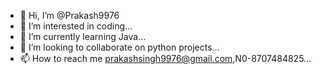 - 👋 Hi, I’m @Prakash9976
- 👀 I’m interested in coding...
- 🌱 I’m currently learning Java...
- 💞️ I’m looking to collaborate on python projects...
- 📫 How to reach me prakashsingh9976@gmail.com,N0-8707484825...

<!---
Prakash9976/Prakash9976 is a ✨ special ✨ repository because its `README.md` (this file) appears on your GitHub profile.
You can click the Preview link to take a look at your changes.
--->
